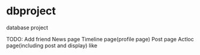 dbproject
=========

database project

TODO:
Add friend
News page
Timeline page(profile page)
Post page
Actloc page(including post and display)
like
